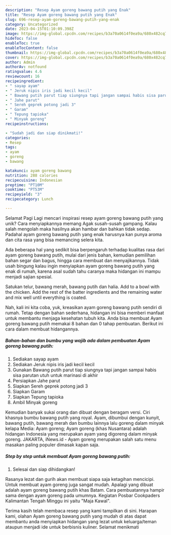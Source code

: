 ```yaml
---
description: "Resep Ayam goreng bawang putih yang Enak"
title: "Resep Ayam goreng bawang putih yang Enak"
slug: 696-resep-ayam-goreng-bawang-putih-yang-enak
category: Uncategorized
date: 2023-04-15T01:10:09.398Z
image: https://img-global.cpcdn.com/recipes/b3a70a0614f0ea9a/680x482cq70/ayam-goreng-bawang-putih-foto-resep-utama.jpg
hideToc: false
enableToc: true
enableTocContent: false
thumbnail: https://img-global.cpcdn.com/recipes/b3a70a0614f0ea9a/680x482cq70/ayam-goreng-bawang-putih-foto-resep-utama.jpg
cover: https://img-global.cpcdn.com/recipes/b3a70a0614f0ea9a/680x482cq70/ayam-goreng-bawang-putih-foto-resep-utama.jpg
author: Admin
authorAv: notfound
ratingvalue: 4.6
reviewcount: 16
recipeingredient:
- " sayap ayam"
- " Jeruk nipis iris jadi kecil kecil"
- " Bawang putih parut tiap siungnya tapi jangan sampai habis sisa parutan utuh untuk marinasi di akhir"
- " Jahe parut"
- " Sereh geprek potong jadi 3"
- " Garam"
- " Tepung tapioka"
- " Minyak goreng"
recipeinstructions:

- "Sudah jadi dan siap dinikmati!"
categories:
- Resep
tags:
- ayam
- goreng
- bawang

katakunci: ayam goreng bawang 
nutrition: 288 calories
recipecuisine: Indonesian
preptime: "PT10M"
cooktime: "PT53M"
recipeyield: "3"
recipecategory: Lunch

---
```



Selamat Pagi Lagi mencari inspirasi resep ayam goreng bawang putih yang unik? Cara menyiapkannya memang Agak susah-susah gampang. Kalau salah mengolah maka hasilnya akan hambar dan bahkan tidak sedap. Padahal ayam goreng bawang putih yang enak harusnya kan punya aroma dan cita rasa yang bisa memancing selera kita.


Ada beberapa hal yang sedikit bisa berpengaruh terhadap kualitas rasa dari ayam goreng bawang putih, mulai dari jenis bahan, kemudian pemilihan bahan segar dan bagus, hingga cara membuat dan menyajikannya. Tidak usah bingung kalau ingin menyiapkan ayam goreng bawang putih yang enak di rumah, karena asal sudah tahu caranya maka hidangan ini mampu menjadi sajian spesial.

Satukan telur, bawang merah, bawang putih dan halia. Add to a bowl with the chicken. Add the rest of the batter ingredients and the remaining water and mix well until everything is coated.


Nah, kali ini kita coba, yuk, kreasikan ayam goreng bawang putih sendiri di rumah. Tetap dengan bahan sederhana, hidangan ini bisa memberi manfaat untuk membantu menjaga kesehatan tubuh kita. Anda bisa membuat Ayam goreng bawang putih memakai 8 bahan dan 0 tahap pembuatan. Berikut ini cara dalam membuat hidangannya.

<!--inarticleads1-->

##### Bahan-bahan dan bumbu yang wajib ada dalam pembuatan Ayam goreng bawang putih:

1. Sediakan  sayap ayam
1. Sediakan  Jeruk nipis iris jadi kecil kecil
1. Gunakan  Bawang putih parut tiap siungnya tapi jangan sampai habis sisa parutan utuh untuk marinasi di akhir
1. Persiapkan  Jahe parut
1. Siapkan  Sereh geprek potong jadi 3
1. Siapkan  Garam
1. Siapkan  Tepung tapioka
1. Ambil  Minyak goreng


Kemudian banyak sukai orang dan dibuat dengan beragam versi. Ciri khasnya bumbu bawang putih yang royal. Ayam, dibumbui dengan kunyit, bawang putih, bawang merah dan bumbu lainnya lalu goreng dalam minyak kelapa Media: Ayam goreng; Ayam goreng (khas Nusantara) adalah hidangan Indonesia yang merupakan ayam yang digoreng dalam minyak goreng. JAKARTA, iNews.id - Ayam goreng merupakan salah satu menu masakan paling populer dimasak kapan saja. 

<!--inarticleads2-->

##### Step by step untuk membuat Ayam goreng bawang putih:


1. Selesai dan siap dihidangkan!

Rasanya lezat dan gurih akan membuat siapa saja ketagihan mencicipi. Untuk membuat ayam goreng juga sangat mudah. Apalagi yang dibuat adalah ayam goreng bawang putih khas Batam. Cara pembuatannya hampir sama dengan ayam goreng pada umumnya. Kegiatan Posbar Cookpaders Kalimantan Tengah Minggu ini yaitu &#34;Maja Kawal&#34;. 

Terima kasih telah membaca resep yang kami tampilkan di sini. Harapan kami, olahan Ayam goreng bawang putih yang mudah di atas dapat membantu anda menyiapkan hidangan yang lezat untuk keluarga/teman ataupun menjadi ide untuk berbisnis kuliner. Selamat menikmati
